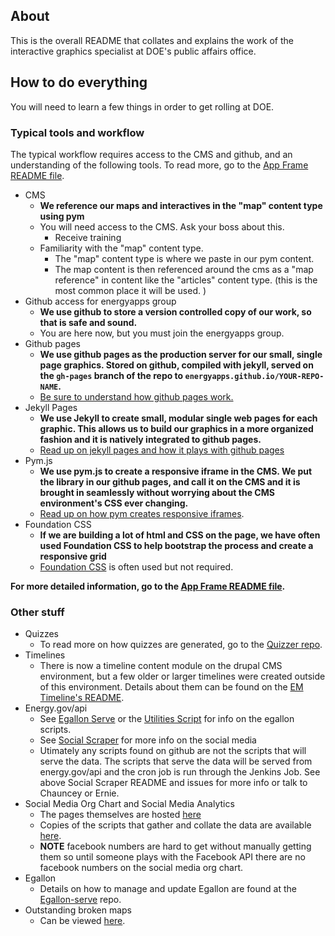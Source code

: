 ## About

This is the overall README that collates and explains the work of the interactive graphics specialist at DOE's public affairs office. 

## How to do everything
You will need to learn a few things in order to get rolling at DOE. 

### Typical tools and workflow
The typical workflow requires access to the CMS and github, and an understanding of the following tools. To read more, go to the [App Frame README file](https://github.com/energyapps/app_frame/blob/master/README.md).

* CMS
	- **We reference our maps and interactives in the "map" content type using pym**
	- You will need access to the CMS. Ask your boss about this. 
		- Receive training
	- Familiarity with the "map" content type.
		- The "map" content type is where we paste in our pym content.
		- The map content is then referenced around the cms as a "map reference" in content like the "articles" content type. (this is the most common place it will be used. )
* Github access for energyapps group
	- **We use github to store a version controlled copy of our work, so that is safe and sound.**
	- You are here now, but you must join the energyapps group. 
* Github pages
	- **We use github pages as the production server for our small, single page graphics. Stored on github, compiled with jekyll, served on the `gh-pages` branch of the repo to `energyapps.github.io/YOUR-REPO-NAME`.**
	- [Be sure to understand how github pages work.](https://pages.github.com/)
* Jekyll Pages
	- **We use Jekyll to create small, modular single web pages for each graphic. This allows us to build our graphics in a more organized fashion and it is natively integrated to github pages.**
	- [Read up on jekyll pages and how it plays with github pages](jekyllrb.com)
* Pym.js
	- **We use pym.js to create a responsive iframe in the CMS. We put the library in our github pages, and call it on the CMS and it is brought in seamlessly without worrying about the CMS environment's CSS ever changing.**
	- [Read up on how pym creates responsive iframes](blog.apps.npr.org/pym.js/).
* Foundation CSS
	- **If we are building a lot of html and CSS on the page, we have often used Foundation CSS to help bootstrap the process and create a responsive grid**
	- [Foundation CSS](http://foundation.zurb.com/sites.html) is often used but not required. 

**For more detailed information, go to the [App Frame README file](https://github.com/energyapps/app_frame/blob/master/README.md).**

### Other stuff
* Quizzes
	- To read more on how quizzes are generated, go to the [Quizzer repo](https://github.com/energyapps/quizzer).
* Timelines
	- There is now a timeline content module on the drupal CMS environment, but a few older or larger timelines were created outside of this environment. Details about them can be found on the [EM Timeline's README](https://github.com/energyapps/EM_timeline). 
* Energy.gov/api
	- See [Egallon Serve](https://github.com/energyapps/egallon-serve) or the [Utilities Script](https://github.com/energyapps/utilities_data_processor) for info on the egallon scripts.
	- See [Social Scraper](https://github.com/energyapps/social-scraper) for more info on the social media
	- Utimately any scripts found on github are not the scripts that will serve the data. The scripts that serve the data will be served from energy.gov/api and the cron job is run through the Jenkins Job. See above Social Scraper README and issues for more info or talk to Chauncey or Ernie. 
* Social Media Org Chart and Social Media Analytics
	- The pages themselves are hosted [here](https://github.com/energyapps/social)
	- Copies of the scripts that gather and collate the data are available [here](https://github.com/energyapps/social-scraper).
	- **NOTE** facebook numbers are hard to get without manually getting them so until someone plays with the Facebook API there are no facebook numbers on the social media org chart. 
* Egallon 
	- Details on how to manage and update Egallon are found at the [Egallon-serve](https://github.com/energyapps/egallon-serve) repo.
* Outstanding broken maps
	- Can be viewed [here](https://docs.google.com/spreadsheets/d/1teQFKjR22g0lSGhcT6xmgKvDzRXyaiSKwazrlG-6aWc/edit?usp=sharing). 

